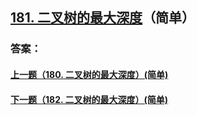## [181. 二叉树的最大深度](https://leetcode-cn.com/problems/merge-two-sorted-lists/)（简单）





### 答案：



#### [上一题（180. 二叉树的最大深度）(简单)](https://github.com/sdwwld/leetCode/blob/master/src/main/java/com/wld/java/leetcode/leetCode0180.md)

#### [下一题（182. 二叉树的最大深度）(简单)](https://github.com/sdwwld/leetCode/blob/master/src/main/java/com/wld/java/leetcode/leetCode0182.md)